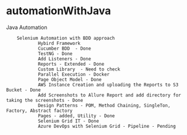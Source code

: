 # automationWithJava
 Java Automation
        
        Selenium Automation with BDD approach 
                Hybird Framework
                Cucumber BDD  - Done
                TestNG - Done
                Add Listeners - Done
                Reports - Extended - Done
                Custom Library  - Need to check
                Parallel Execution - Docker 
                Page Object Model - Done
                AWS Instance Creation and uploading the Reports to S3 Bucket - Done
                Add Screenshots to Allure Report and add directory for taking the screenshots - Done
                Design Patterns - POM, Method Chaining, SingleTon, Factory, Abstract factory
                Pages - added, Utility - Done
                Selenium Grid IT - Done 
                Azure DevOps with Selenium Grid - Pipeline - Pending 
